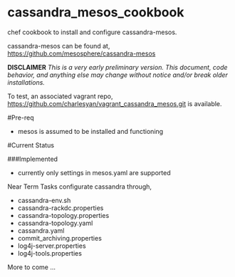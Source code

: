 # cassandra_mesos_cookbook

chef cookbook to install and configure cassandra-mesos.

cassandra-mesos can be found at, https://github.com/mesosphere/cassandra-mesos

**DISCLAIMER**
_This is a very early preliminary version. This document, code behavior, and anything else may change without notice and/or break older installations._

To test, an associated vagrant repo, https://github.com/charlesyan/vagrant_cassandra_mesos.git is available.

#Pre-req
* mesos is assumed to be installed and functioning

#Current Status

###Implemented
* currently only settings in mesos.yaml are supported

Near Term Tasks
configurate cassandra through, 
* cassandra-env.sh
* cassandra-rackdc.properties
* cassandra-topology.properties
* cassandra-topology.yaml
* cassandra.yaml
* commit_archiving.properties
* log4j-server.properties
* log4j-tools.properties

More to come ...

